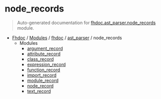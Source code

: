 # node_records

> Auto-generated documentation for [fhdoc.ast_parser.node_records](../../../../fhdoc/ast_parser/node_records/__init__.py) module.

- [Fhdoc](../../../README.md#fhdoc-index) / [Modules](../../../README.md#fhdoc-modules) / [fhdoc](../../index.md#fhdoc) / [ast_parser](../index.md#ast_parser) / node_records
    - Modules
        - [argument_record](argument_record.md#argument_record)
        - [attribute_record](attribute_record.md#attribute_record)
        - [class_record](class_record.md#class_record)
        - [expression_record](expression_record.md#expression_record)
        - [function_record](function_record.md#function_record)
        - [import_record](import_record.md#import_record)
        - [module_record](module_record.md#module_record)
        - [node_record](node_record.md#node_record)
        - [text_record](text_record.md#text_record)
